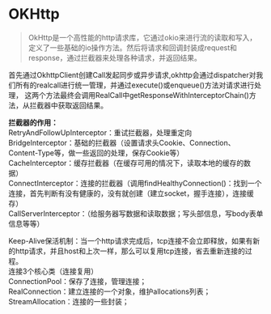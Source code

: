 # OKHttp

>OkHttp是一个高性能的http请求库，它通过okio来进行流的读取和写入，定义了一些基础的io操作方法。然后将请求和回调封装成request和response，通过拦截器来处理各种请求，并返回结果。  

首先通过OkhttpClient创建Call发起同步或异步请求,okhttp会通过dispatcher对我们所有的realcall进行统一管理，并通过execute()或enqueue()方法对请求进行处理，
这两个方法最终会调用RealCall中getResponseWithInterceptorChain()方法，从拦截器中获取返回结果。

**拦截器的作用：**  
RetryAndFollowUpInterceptor：重试拦截器，处理重定向  
BridgeInterceptor：基础的拦截器（设置请求头Cookie、Connection、Content-Type等，做一些返回的处理，保存Cookie等）  
CacheInterceptor：缓存拦截器（在缓存可用的情况下，读取本地的缓存的数据）  
ConnectInterceptor：连接的拦截器（调用findHealthyConnection()：找到一个连接，首先判断有没有健康的，没有就创建（建立socket，握手连接），连接缓存）  
CallServerInterceptor：（给服务器写数据和读取数据；写头部信息，写body表单信息等等）  

Keep-Alive保活机制：当一个http请求完成后，tcp连接不会立即释放，如果有新的http请求，并且host和上次一样，那么可以复用tcp连接，省去重新连接的过程。  
连接3个核心类（连接复用）  
ConnectionPool：保存了连接，管理连接；  
RealConnection：建立连接的一个对象，维护allocations列表；  
StreamAllocation：连接的一些封装；